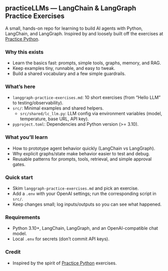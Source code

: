 ## practiceLLMs — LangChain & LangGraph Practice Exercises

A small, hands-on repo for learning to build AI agents with Python, LangChain, and LangGraph. Inspired by and loosely built off the exercises at [Practice Python](https://www.practicepython.org).

### Why this exists
- Learn the basics fast: prompts, simple tools, graphs, memory, and RAG.
- Keep examples tiny, runnable, and easy to tweak.
- Build a shared vocabulary and a few simple guardrails.

### What’s here
- `langgraph-practice-exercises.md`: 10 short exercises (from “Hello LLM” to testing/observability).
- `src/`: Minimal examples and shared helpers.
  - `src/shared/lc_llm.py`: LLM config via environment variables (model, temperature, base URL, API key).
- `pyproject.toml`: Dependencies and Python version (>= 3.10).

### What you’ll learn
- How to prototype agent behavior quickly (LangChain vs LangGraph).
- Why explicit graphs/state make behavior easier to test and debug.
- Reusable patterns for prompts, tools, retrieval, and simple approval gates.

### Quick start
- Skim `langgraph-practice-exercises.md` and pick an exercise.
- Add a `.env` with your OpenAI settings; run the corresponding script in `src/`.
- Keep changes small; log inputs/outputs so you can see what happened.

### Requirements
- Python 3.10+, LangChain, LangGraph, and an OpenAI-compatible chat model.
- Local `.env` for secrets (don’t commit API keys).

### Credit
- Inspired by the spirit of [Practice Python](https://www.practicepython.org) exercises.

